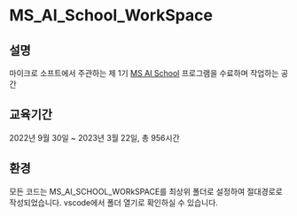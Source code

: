# MS_AI_School_WorkSpace

## 설명
마이크로 소프트에서 주관하는 제 1기 [MS AI School](https://msaischool.kr/?fbclid=IwAR0XSSyebboZMI6HnVXI9mqLEk-jAo2kAZB0zdBI0ncgkZKXB8Bf4B-QeYg) 프로그램을 수료하며 작업하는 공간

## 교육기간
2022년 9월 30일 ~ 2023년 3월 22일, 총 956시간

## 환경
모든 코드는 MS_AI_SCHOOL_WORkSPACE를 최상위 폴더로 설정하여 절대경로로 작성되었습니다.
vscode에서 폴더 열기로 확인하실 수 있습니다.